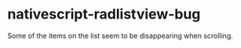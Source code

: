 # nativescript-radlistview-bug
Some of the items on the list seem to be disappearing when scrolling.


